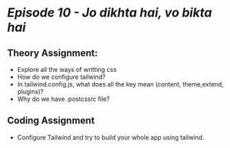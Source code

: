 # _Episode 10 - Jo dikhta hai, vo bikta hai_

## Theory Assignment:
- Explore all the ways of writting css
- How do we configure tailwind?
- In tailwind.config.js, what does all the key mean (content, theme,extend, plugins)?
- Why do we have .postcssrc file?

## Coding Assignment
- Configure Tailwind and try to build your whole app using tailwind.
